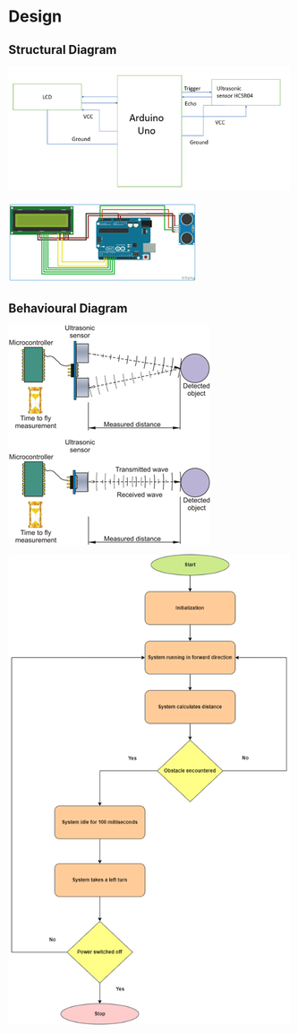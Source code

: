 # Design
## Structural Diagram

![enter image description here](https://github.com/ReganJon/M2-Embedded_Distance_measurement/blob/main/2_Design/SLD1.png)

![enter image description here](https://github.com/ReganJon/M2-Embedded_Distance_measurement/blob/main/2_Design/SLD2.png)

## Behavioural Diagram

![enter image description here](https://github.com/ReganJon/M2-Embedded_Distance_measurement/blob/main/2_Design/BHD1.png)


![enter image description here](https://github.com/ReganJon/M2-Embedded_Distance_measurement/blob/main/2_Design/BHD2.png)
